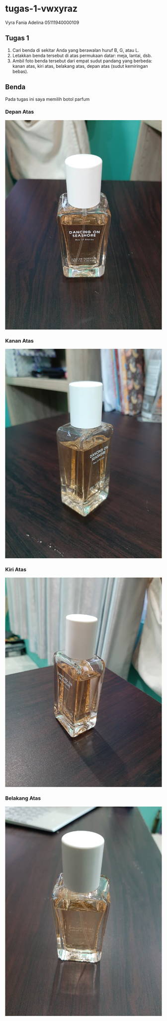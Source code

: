# tugas-1-vwxyraz

Vyra Fania Adelina
05111940000109

## Tugas 1
1. Cari benda di sekitar Anda yang berawalan huruf B, G, atau L.
2. Letakkan benda tersebut di atas permukaan datar: meja, lantai, dsb.
3. Ambil foto benda tersebut dari empat sudut pandang yang berbeda: kanan atas, kiri atas, belakang atas, depan atas (sudut kemiringan bebas).

## Benda
Pada tugas ini saya memilih botol parfum

### Depan Atas
![img](img/depan.jpg)

### Kanan Atas
![img](img/kanan.jpg)

### Kiri Atas
![img](img/kiri.jpg)

### Belakang Atas
![img](img/belakang.jpg)

